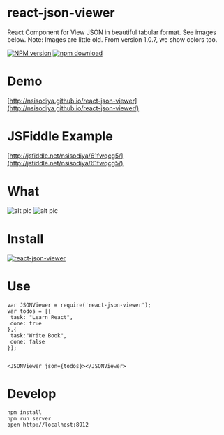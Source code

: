 # react-json-viewer
React Component for View JSON in beautiful tabular format. See images below.
Note: Images are little old. From version 1.0.7, we show colors too.


[![NPM version][npm-image]][npm-url]
[![npm download][download-image]][download-url]

[npm-image]: http://img.shields.io/npm/v/react-json-viewer.svg?style=flat-square
[npm-url]: https://npmjs.org/package/react-json-viewer
[download-image]: https://img.shields.io/npm/dm/react-json-viewer.svg?style=flat-square
[download-url]: https://npmjs.org/package/react-json-viewer


# Demo

[http://nsisodiya.github.io/react-json-viewer](http://nsisodiya.github.io/react-json-viewer/)

# JSFiddle Example

[http://jsfiddle.net/nsisodiya/61fwqcg5/](http://jsfiddle.net/nsisodiya/61fwqcg5/)

# What

![alt pic](https://raw.githubusercontent.com/nsisodiya/react-json-viewer/master/pic1.png)
![alt pic](https://raw.githubusercontent.com/nsisodiya/react-json-viewer/master/pic2.png)

# Install

[![react-json-viewer](https://nodei.co/npm/react-json-viewer.png?downloads=true)](https://npmjs.org/package/react-json-viewer)

# Use

```
var JSONViewer = require('react-json-viewer');
var todos = [{
 task: "Learn React",
 done: true
},{
 task:"Write Book",
 done: false
}];


<JSONViewer json={todos}></JSONViewer>
```

# Develop
```
npm install
npm run server
open http://localhost:8912
```